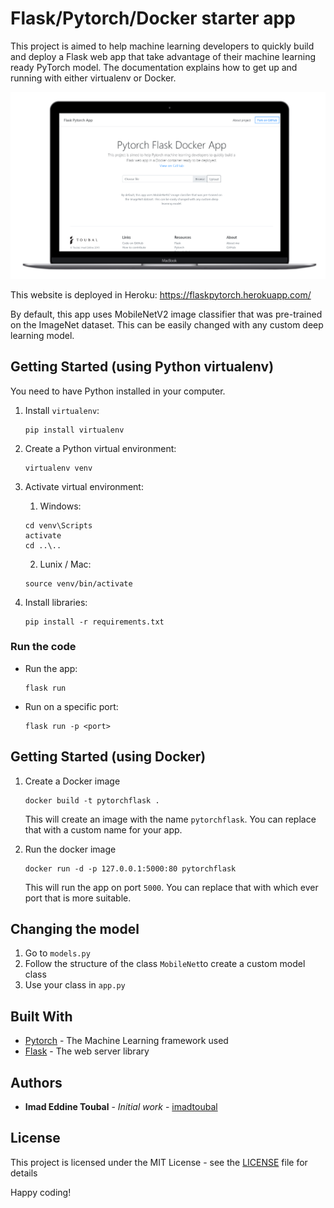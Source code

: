 # Flask/Pytorch/Docker starter app

This project is aimed to help machine learning developers to quickly build and deploy a Flask web app that take advantage of their machine learning  ready PyTorch model. The documentation explains how to get up and running with either virtualenv or Docker.

![Website mockup](assets/screenshot.png)

This website is deployed in Heroku: https://flaskpytorch.herokuapp.com/

By default, this app uses MobileNetV2 image classifier that was pre-trained on the ImageNet dataset. This can be easily changed with any custom deep learning model.

## Getting Started (using Python virtualenv)

You need to have Python installed in your computer.

1. Install `virtualenv`: 
    ```
    pip install virtualenv
    ```
2. Create a Python virtual environment:
    ```
    virtualenv venv
    ```
3. Activate virtual environment:
    1. Windows:
    ```
    cd venv\Scripts
    activate
    cd ..\..
    ```
    2. Lunix / Mac:
    ```
    source venv/bin/activate
    ```
4. Install libraries:
   
   ```
   pip install -r requirements.txt
   ```

### Run the code

* Run the app:
    ```
    flask run
    ```
* Run on a specific port:
    ```
    flask run -p <port>
    ```

## Getting Started (using Docker)

1. Create a Docker image
    ```
    docker build -t pytorchflask .
    ```
    This will create an image with the name `pytorchflask`. You can replace that with a custom name for your app.

2. Run the docker image
    ```
    docker run -d -p 127.0.0.1:5000:80 pytorchflask
    ```
    This will run the app on port `5000`. You can replace that with which ever port that is more suitable.


## Changing the model

1. Go to `models.py`
2. Follow the structure of the class `MobileNet`to create a custom model class
3. Use your class in `app.py`

## Built With

* [Pytorch](https://pytorch.org/) - The Machine Learning framework used
* [Flask](http://flask.palletsprojects.com/en/1.1.x/) - The web server library

## Authors

* **Imad Eddine Toubal** - *Initial work* - [imadtoubal](https://github.com/imadtoubal)


## License

This project is licensed under the MIT License - see the [LICENSE](LICENSE) file for details


 Happy coding!
